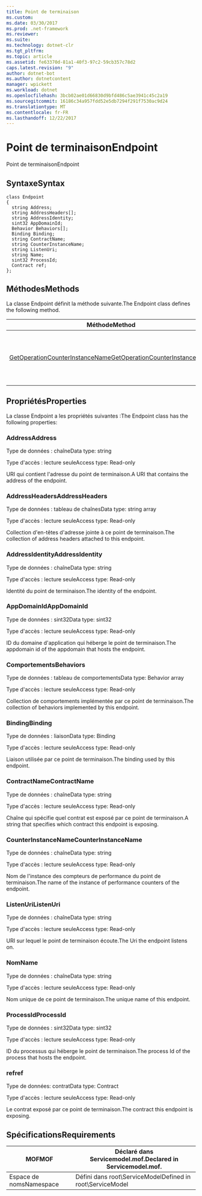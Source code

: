 ```yaml
---
title: Point de terminaison
ms.custom: 
ms.date: 03/30/2017
ms.prod: .net-framework
ms.reviewer: 
ms.suite: 
ms.technology: dotnet-clr
ms.tgt_pltfrm: 
ms.topic: article
ms.assetid: fe63370d-81a1-40f3-97c2-59cb357c78d2
caps.latest.revision: "9"
author: dotnet-bot
ms.author: dotnetcontent
manager: wpickett
ms.workload: dotnet
ms.openlocfilehash: 3bcb02ae01d66830d9bfd486c5ae3941c45c2a19
ms.sourcegitcommit: 16186c34a957fdd52e5db7294f291f7530ac9d24
ms.translationtype: MT
ms.contentlocale: fr-FR
ms.lasthandoff: 12/22/2017
---
```

# <a name="endpoint"></a><span data-ttu-id="a9c2f-102">Point de terminaison</span><span class="sxs-lookup"><span data-stu-id="a9c2f-102">Endpoint</span></span>
<span data-ttu-id="a9c2f-103">Point de terminaison</span><span class="sxs-lookup"><span data-stu-id="a9c2f-103">Endpoint</span></span>  
  
## <a name="syntax"></a><span data-ttu-id="a9c2f-104">Syntaxe</span><span class="sxs-lookup"><span data-stu-id="a9c2f-104">Syntax</span></span>  
  
```  
class Endpoint  
{  
  string Address;  
  string AddressHeaders[];  
  string AddressIdentity;  
  sint32 AppDomainId;  
  Behavior Behaviors[];  
  Binding Binding;  
  string ContractName;  
  string CounterInstanceName;  
  string ListenUri;  
  string Name;  
  sint32 ProcessId;  
  Contract ref;  
};  
```  
  
## <a name="methods"></a><span data-ttu-id="a9c2f-105">Méthodes</span><span class="sxs-lookup"><span data-stu-id="a9c2f-105">Methods</span></span>  
 <span data-ttu-id="a9c2f-106">La classe Endpoint définit la méthode suivante.</span><span class="sxs-lookup"><span data-stu-id="a9c2f-106">The Endpoint class defines the following method.</span></span>  
  
|<span data-ttu-id="a9c2f-107">Méthode</span><span class="sxs-lookup"><span data-stu-id="a9c2f-107">Method</span></span>|<span data-ttu-id="a9c2f-108">Description</span><span class="sxs-lookup"><span data-stu-id="a9c2f-108">Description</span></span>|  
|------------|-----------------|  
|[<span data-ttu-id="a9c2f-109">GetOperationCounterInstanceName</span><span class="sxs-lookup"><span data-stu-id="a9c2f-109">GetOperationCounterInstanceName</span></span>](../../../../../docs/framework/wcf/diagnostics/wmi/getoperationcounterinstancename.md)|<span data-ttu-id="a9c2f-110">Récupère le nom d'instance du compteur de performance d'opération</span><span class="sxs-lookup"><span data-stu-id="a9c2f-110">Retrieves the operation performance counter instance name</span></span>|  
  
## <a name="properties"></a><span data-ttu-id="a9c2f-111">Propriétés</span><span class="sxs-lookup"><span data-stu-id="a9c2f-111">Properties</span></span>  
 <span data-ttu-id="a9c2f-112">La classe Endpoint a les propriétés suivantes :</span><span class="sxs-lookup"><span data-stu-id="a9c2f-112">The Endpoint class has the following properties:</span></span>  
  
### <a name="address"></a><span data-ttu-id="a9c2f-113">Address</span><span class="sxs-lookup"><span data-stu-id="a9c2f-113">Address</span></span>  
 <span data-ttu-id="a9c2f-114">Type de données : chaîne</span><span class="sxs-lookup"><span data-stu-id="a9c2f-114">Data type: string</span></span>  
  
 <span data-ttu-id="a9c2f-115">Type d'accès : lecture seule</span><span class="sxs-lookup"><span data-stu-id="a9c2f-115">Access type: Read-only</span></span>  
  
 <span data-ttu-id="a9c2f-116">URI qui contient l'adresse du point de terminaison.</span><span class="sxs-lookup"><span data-stu-id="a9c2f-116">A URI that contains the address of the endpoint.</span></span>  
  
### <a name="addressheaders"></a><span data-ttu-id="a9c2f-117">AddressHeaders</span><span class="sxs-lookup"><span data-stu-id="a9c2f-117">AddressHeaders</span></span>  
 <span data-ttu-id="a9c2f-118">Type de données : tableau de chaînes</span><span class="sxs-lookup"><span data-stu-id="a9c2f-118">Data type: string array</span></span>  
  
 <span data-ttu-id="a9c2f-119">Type d'accès : lecture seule</span><span class="sxs-lookup"><span data-stu-id="a9c2f-119">Access type: Read-only</span></span>  
  
 <span data-ttu-id="a9c2f-120">Collection d'en-têtes d'adresse jointe à ce point de terminaison.</span><span class="sxs-lookup"><span data-stu-id="a9c2f-120">The collection of address headers attached to this endpoint.</span></span>  
  
### <a name="addressidentity"></a><span data-ttu-id="a9c2f-121">AddressIdentity</span><span class="sxs-lookup"><span data-stu-id="a9c2f-121">AddressIdentity</span></span>  
 <span data-ttu-id="a9c2f-122">Type de données : chaîne</span><span class="sxs-lookup"><span data-stu-id="a9c2f-122">Data type: string</span></span>  
  
 <span data-ttu-id="a9c2f-123">Type d'accès : lecture seule</span><span class="sxs-lookup"><span data-stu-id="a9c2f-123">Access type: Read-only</span></span>  
  
 <span data-ttu-id="a9c2f-124">Identité du point de terminaison.</span><span class="sxs-lookup"><span data-stu-id="a9c2f-124">The identity of the endpoint.</span></span>  
  
### <a name="appdomainid"></a><span data-ttu-id="a9c2f-125">AppDomainId</span><span class="sxs-lookup"><span data-stu-id="a9c2f-125">AppDomainId</span></span>  
 <span data-ttu-id="a9c2f-126">Type de données : sint32</span><span class="sxs-lookup"><span data-stu-id="a9c2f-126">Data type: sint32</span></span>  
  
 <span data-ttu-id="a9c2f-127">Type d'accès : lecture seule</span><span class="sxs-lookup"><span data-stu-id="a9c2f-127">Access type: Read-only</span></span>  
  
 <span data-ttu-id="a9c2f-128">ID du domaine d'application qui héberge le point de terminaison.</span><span class="sxs-lookup"><span data-stu-id="a9c2f-128">The appdomain id of the appdomain that hosts the endpoint.</span></span>  
  
### <a name="behaviors"></a><span data-ttu-id="a9c2f-129">Comportements</span><span class="sxs-lookup"><span data-stu-id="a9c2f-129">Behaviors</span></span>  
 <span data-ttu-id="a9c2f-130">Type de données : tableau de comportements</span><span class="sxs-lookup"><span data-stu-id="a9c2f-130">Data type: Behavior array</span></span>  
  
 <span data-ttu-id="a9c2f-131">Type d'accès : lecture seule</span><span class="sxs-lookup"><span data-stu-id="a9c2f-131">Access type: Read-only</span></span>  
  
 <span data-ttu-id="a9c2f-132">Collection de comportements implémentée par ce point de terminaison.</span><span class="sxs-lookup"><span data-stu-id="a9c2f-132">The collection of behaviors implemented by this endpoint.</span></span>  
  
### <a name="binding"></a><span data-ttu-id="a9c2f-133">Binding</span><span class="sxs-lookup"><span data-stu-id="a9c2f-133">Binding</span></span>  
 <span data-ttu-id="a9c2f-134">Type de données : liaison</span><span class="sxs-lookup"><span data-stu-id="a9c2f-134">Data type: Binding</span></span>  
  
 <span data-ttu-id="a9c2f-135">Type d'accès : lecture seule</span><span class="sxs-lookup"><span data-stu-id="a9c2f-135">Access type: Read-only</span></span>  
  
 <span data-ttu-id="a9c2f-136">Liaison utilisée par ce point de terminaison.</span><span class="sxs-lookup"><span data-stu-id="a9c2f-136">The binding used by this endpoint.</span></span>  
  
### <a name="contractname"></a><span data-ttu-id="a9c2f-137">ContractName</span><span class="sxs-lookup"><span data-stu-id="a9c2f-137">ContractName</span></span>  
 <span data-ttu-id="a9c2f-138">Type de données : chaîne</span><span class="sxs-lookup"><span data-stu-id="a9c2f-138">Data type: string</span></span>  
  
 <span data-ttu-id="a9c2f-139">Type d'accès : lecture seule</span><span class="sxs-lookup"><span data-stu-id="a9c2f-139">Access type: Read-only</span></span>  
  
 <span data-ttu-id="a9c2f-140">Chaîne qui spécifie quel contrat est exposé par ce point de terminaison.</span><span class="sxs-lookup"><span data-stu-id="a9c2f-140">A string that specifies which contract this endpoint is exposing.</span></span>  
  
### <a name="counterinstancename"></a><span data-ttu-id="a9c2f-141">CounterInstanceName</span><span class="sxs-lookup"><span data-stu-id="a9c2f-141">CounterInstanceName</span></span>  
 <span data-ttu-id="a9c2f-142">Type de données : chaîne</span><span class="sxs-lookup"><span data-stu-id="a9c2f-142">Data type: string</span></span>  
  
 <span data-ttu-id="a9c2f-143">Type d'accès : lecture seule</span><span class="sxs-lookup"><span data-stu-id="a9c2f-143">Access type: Read-only</span></span>  
  
 <span data-ttu-id="a9c2f-144">Nom de l'instance des compteurs de performance du point de terminaison.</span><span class="sxs-lookup"><span data-stu-id="a9c2f-144">The name of the instance of performance counters of the endpoint.</span></span>  
  
### <a name="listenuri"></a><span data-ttu-id="a9c2f-145">ListenUri</span><span class="sxs-lookup"><span data-stu-id="a9c2f-145">ListenUri</span></span>  
 <span data-ttu-id="a9c2f-146">Type de données : chaîne</span><span class="sxs-lookup"><span data-stu-id="a9c2f-146">Data type: string</span></span>  
  
 <span data-ttu-id="a9c2f-147">Type d'accès : lecture seule</span><span class="sxs-lookup"><span data-stu-id="a9c2f-147">Access type: Read-only</span></span>  
  
 <span data-ttu-id="a9c2f-148">URI sur lequel le point de terminaison écoute.</span><span class="sxs-lookup"><span data-stu-id="a9c2f-148">The Uri the endpoint listens on.</span></span>  
  
### <a name="name"></a><span data-ttu-id="a9c2f-149">Nom</span><span class="sxs-lookup"><span data-stu-id="a9c2f-149">Name</span></span>  
 <span data-ttu-id="a9c2f-150">Type de données : chaîne</span><span class="sxs-lookup"><span data-stu-id="a9c2f-150">Data type: string</span></span>  
  
 <span data-ttu-id="a9c2f-151">Type d'accès : lecture seule</span><span class="sxs-lookup"><span data-stu-id="a9c2f-151">Access type: Read-only</span></span>  
  
 <span data-ttu-id="a9c2f-152">Nom unique de ce point de terminaison.</span><span class="sxs-lookup"><span data-stu-id="a9c2f-152">The unique name of this endpoint.</span></span>  
  
### <a name="processid"></a><span data-ttu-id="a9c2f-153">ProcessId</span><span class="sxs-lookup"><span data-stu-id="a9c2f-153">ProcessId</span></span>  
 <span data-ttu-id="a9c2f-154">Type de données : sint32</span><span class="sxs-lookup"><span data-stu-id="a9c2f-154">Data type: sint32</span></span>  
  
 <span data-ttu-id="a9c2f-155">Type d'accès : lecture seule</span><span class="sxs-lookup"><span data-stu-id="a9c2f-155">Access type: Read-only</span></span>  
  
 <span data-ttu-id="a9c2f-156">ID du processus qui héberge le point de terminaison.</span><span class="sxs-lookup"><span data-stu-id="a9c2f-156">The process Id of the process that hosts the endpoint.</span></span>  
  
### <a name="ref"></a><span data-ttu-id="a9c2f-157">ref</span><span class="sxs-lookup"><span data-stu-id="a9c2f-157">ref</span></span>  
 <span data-ttu-id="a9c2f-158">Type de données: contrat</span><span class="sxs-lookup"><span data-stu-id="a9c2f-158">Data type: Contract</span></span>  
  
 <span data-ttu-id="a9c2f-159">Type d'accès : lecture seule</span><span class="sxs-lookup"><span data-stu-id="a9c2f-159">Access type: Read-only</span></span>  
  
 <span data-ttu-id="a9c2f-160">Le contrat exposé par ce point de terminaison.</span><span class="sxs-lookup"><span data-stu-id="a9c2f-160">The contract this endpoint is exposing.</span></span>  
  
## <a name="requirements"></a><span data-ttu-id="a9c2f-161">Spécifications</span><span class="sxs-lookup"><span data-stu-id="a9c2f-161">Requirements</span></span>  
  
|<span data-ttu-id="a9c2f-162">MOF</span><span class="sxs-lookup"><span data-stu-id="a9c2f-162">MOF</span></span>|<span data-ttu-id="a9c2f-163">Déclaré dans Servicemodel.mof.</span><span class="sxs-lookup"><span data-stu-id="a9c2f-163">Declared in Servicemodel.mof.</span></span>|  
|---------|-----------------------------------|  
|<span data-ttu-id="a9c2f-164">Espace de noms</span><span class="sxs-lookup"><span data-stu-id="a9c2f-164">Namespace</span></span>|<span data-ttu-id="a9c2f-165">Défini dans root\ServiceModel</span><span class="sxs-lookup"><span data-stu-id="a9c2f-165">Defined in root\ServiceModel</span></span>|
